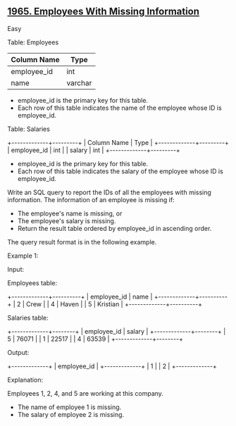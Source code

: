## [1965. Employees With Missing Information](https://leetcode.com/problems/count-negative-numbers-in-a-sorted-matrix/)

Easy

Table: Employees

Column Name | Type
--- | --- 
employee_id | int 
name | varchar

- employee_id is the primary key for this table.
- Each row of this table indicates the name of the employee whose ID is employee_id.
 
Table: Salaries

+-------------+---------+
| Column Name | Type    |
+-------------+---------+
| employee_id | int     |
| salary      | int     |
+-------------+---------+

- employee_id is the primary key for this table.
- Each row of this table indicates the salary of the employee whose ID is employee_id.
 
Write an SQL query to report the IDs of all the employees with missing information. The information of an employee is missing if:

- The employee's name is missing, or
- The employee's salary is missing.
- Return the result table ordered by employee_id in ascending order.

The query result format is in the following example. 

Example 1:

Input: 

Employees table:

+-------------+----------+
| employee_id | name     |
+-------------+----------+
| 2           | Crew     |
| 4           | Haven    |
| 5           | Kristian |
+-------------+----------+

Salaries table:

+-------------+--------+
| employee_id | salary |
+-------------+--------+
| 5           | 76071  |
| 1           | 22517  |
| 4           | 63539  |
+-------------+--------+

Output: 

+-------------+
| employee_id |
+-------------+
| 1           |
| 2           |
+-------------+

Explanation: 

Employees 1, 2, 4, and 5 are working at this company.

- The name of employee 1 is missing.
- The salary of employee 2 is missing.